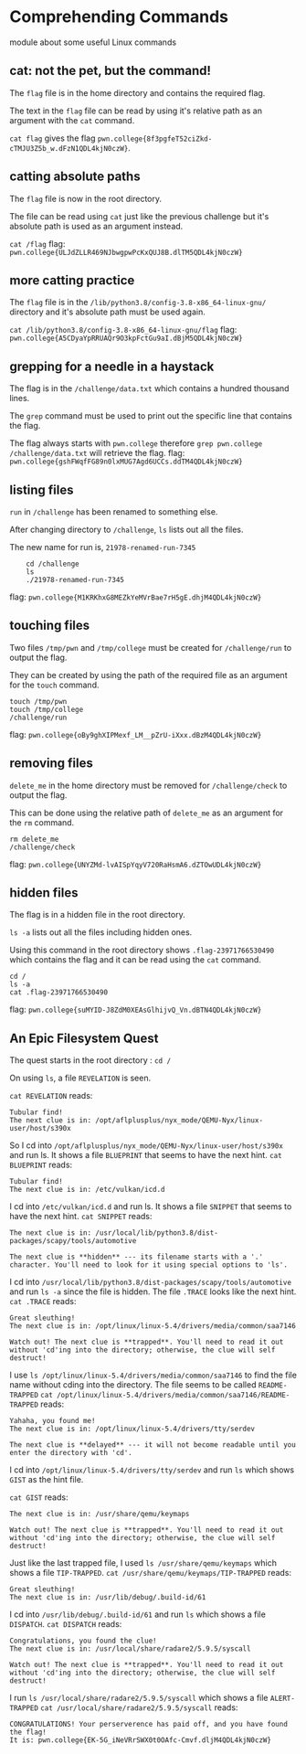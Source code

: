 # Comprehending Commands

module about some useful Linux commands

## cat: not the pet, but the command!

The `flag` file is in the home directory and contains the required flag.

The text in the `flag` file can be read by using it's relative path as an argument with the `cat` command.

`cat flag` gives the flag `pwn.college{8f3pgfeT52ciZkd-cTMJU3Z5b_w.dFzN1QDL4kjN0czW}`.

## catting absolute paths

The `flag` file is now in the root directory.

The file can be read using `cat` just like the previous challenge but it's absolute path is used as an argument instead.

`cat /flag`
flag: `pwn.college{ULJdZLLR469NJbwgpwPcKxQUJ8B.dlTM5QDL4kjN0czW}`

## more catting practice

The `flag` file is in the `/lib/python3.8/config-3.8-x86_64-linux-gnu/` directory and it's absolute path must be used again.

`cat /lib/python3.8/config-3.8-x86_64-linux-gnu/flag`
flag: `pwn.college{A5CDyaYpRRUAQr9O3kpFctGu9aI.dBjM5QDL4kjN0czW}`


## grepping for a needle in a haystack

The flag is in the `/challenge/data.txt` which contains a hundred thousand lines.

The `grep` command must be used to print out the specific line that contains the flag.

The flag always starts with `pwn.college` therefore `grep pwn.college /challenge/data.txt` will retrieve the flag.
flag: `pwn.college{gshFWqfFG89n0lxMUG7Agd6UCCs.ddTM4QDL4kjN0czW}`

## listing files

`run` in `/challenge` has been renamed to something else.

After changing directory to `/challenge`, `ls` lists out all the files.

The new name for run is, `21978-renamed-run-7345`

```
    cd /challenge
    ls
    ./21978-renamed-run-7345
```
flag: `pwn.college{M1KRKhxG8MEZkYeMVrBae7rH5gE.dhjM4QDL4kjN0czW}`

## touching files

Two files `/tmp/pwn` and `/tmp/college` must be created for `/challenge/run` to output the flag.

They can be created by using the path of the required file as an argument for the `touch` command.

```
touch /tmp/pwn
touch /tmp/college
/challenge/run
```
flag: `pwn.college{oBy9ghXIPMexf_LM__pZrU-iXxx.dBzM4QDL4kjN0czW}`

## removing files

`delete_me` in the home directory must be removed for `/challenge/check` to output the flag.

This can be done using the relative path of `delete_me` as an argument for the `rm` command.

```
rm delete_me
/challenge/check
```
flag: `pwn.college{UNYZMd-lvAISpYqyV720RaHsmA6.dZTOwUDL4kjN0czW}`

## hidden files

The flag is in a hidden file in the root directory.

`ls -a` lists out all the files including hidden ones.

Using this command in the root directory shows `.flag-23971766530490` which contains the flag and it can be read using the `cat` command.

```
cd /
ls -a
cat .flag-23971766530490
```
flag: `pwn.college{suMYID-J8ZdM0XEAsGlhijvQ_Vn.dBTN4QDL4kjN0czW}`


## An Epic Filesystem Quest

The quest starts in the root directory : `cd /`

On using `ls`, a file `REVELATION` is seen.

`cat REVELATION` reads:
```
Tubular find!
The next clue is in: /opt/aflplusplus/nyx_mode/QEMU-Nyx/linux-user/host/s390x
```

So I cd into `/opt/aflplusplus/nyx_mode/QEMU-Nyx/linux-user/host/s390x` and run ls.
It shows a file `BLUEPRINT` that seems to have the next hint.
`cat BLUEPRINT` reads:
```
Tubular find!
The next clue is in: /etc/vulkan/icd.d
```

I cd into `/etc/vulkan/icd.d` and run ls.
It shows a file `SNIPPET` that seems to have the next hint.
`cat SNIPPET` reads:
```
The next clue is in: /usr/local/lib/python3.8/dist-packages/scapy/tools/automotive

The next clue is **hidden** --- its filename starts with a '.' character. You'll need to look for it using special options to 'ls'.
```

I cd into `/usr/local/lib/python3.8/dist-packages/scapy/tools/automotive` and run `ls -a` since the file is hidden.
The file `.TRACE` looks like the next hint.
`cat .TRACE` reads:
```
Great sleuthing!
The next clue is in: /opt/linux/linux-5.4/drivers/media/common/saa7146

Watch out! The next clue is **trapped**. You'll need to read it out without 'cd'ing into the directory; otherwise, the clue will self destruct!
```

I use `ls /opt/linux/linux-5.4/drivers/media/common/saa7146` to find the file name without cding into the directory. The file seems to be called `README-TRAPPED`
`cat /opt/linux/linux-5.4/drivers/media/common/saa7146/README-TRAPPED` reads:
```
Yahaha, you found me!
The next clue is in: /opt/linux/linux-5.4/drivers/tty/serdev

The next clue is **delayed** --- it will not become readable until you enter the directory with 'cd'.
```

I cd into `/opt/linux/linux-5.4/drivers/tty/serdev` and run `ls` which shows `GIST` as the hint file.

`cat GIST` reads:
```
The next clue is in: /usr/share/qemu/keymaps

Watch out! The next clue is **trapped**. You'll need to read it out without 'cd'ing into the directory; otherwise, the clue will self destruct!
```

Just like the last trapped file, I used `ls /usr/share/qemu/keymaps` which shows a file `TIP-TRAPPED`.
`cat /usr/share/qemu/keymaps/TIP-TRAPPED` reads:
```
Great sleuthing!
The next clue is in: /usr/lib/debug/.build-id/61
```

I cd into `/usr/lib/debug/.build-id/61` and run `ls` which shows a file `DISPATCH`.
`cat DISPATCH` reads:
```
Congratulations, you found the clue!
The next clue is in: /usr/local/share/radare2/5.9.5/syscall

Watch out! The next clue is **trapped**. You'll need to read it out without 'cd'ing into the directory; otherwise, the clue will self destruct!
```

I run `ls /usr/local/share/radare2/5.9.5/syscall` which shows a file `ALERT-TRAPPED`
`cat /usr/local/share/radare2/5.9.5/syscall` reads:
```
CONGRATULATIONS! Your perserverence has paid off, and you have found the flag!
It is: pwn.college{EK-5G_iNeVRrSWX0t0OAfc-Cmvf.dljM4QDL4kjN0czW}
```